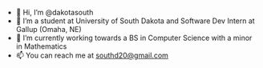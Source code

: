 - 👋 Hi, I’m @dakotasouth
- 👀 I’m a student at University of South Dakota and Software Dev Intern at Gallup (Omaha, NE)
- 🌱 I’m currently working towards a BS in Computer Science with a minor in Mathematics
- 📫 You can reach me at southd20@gmail.com

<!---
dakotasouth/dakotasouth is a ✨ special ✨ repository because its `README.md` (this file) appears on your GitHub profile.
You can click the Preview link to take a look at your changes.
--->

